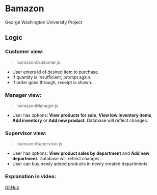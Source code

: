 # Bamazon
George Washington University Project

## Logic

### Customer view:
>bamazonCustomer.js

* User enters id of desired item to purchase.
* If quantity is insufficient, prompt again.
* If order goes through, receipt is shown.

### Manager view:
>bamazonManager.js

* User has options: **View products for sale**, **View low inventory items**, **Add inventory** or **Add new product**. Database will reflect changes.

### Supervisor view:
>bamazonSupervisor.js

* User has options: **View product sales by department** and **Add new department**. Database will reflect changes.
* User can buy newly added products in newly created departments.

### Explanation in video:

[GitHub](https://youtu.be/nvKzmRri8jU)


